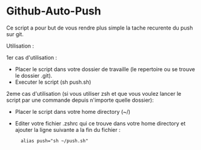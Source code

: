 # Github-Auto-Push

Ce script a pour but de vous rendre plus simple la tache recurente du push sur git.

Utilisation :

1er cas d'utilisation :

- Placer le script dans votre dossier de travaille (le repertoire ou se trouve le dossier .git).
- Executer le script (sh push.sh)

2eme cas d'utilisation (si vous utiliser zsh et que vous voulez lancer le script par une commande depuis n'importe quelle dossier):

- Placer le script dans votre home directory (~/)
- Editer votre fichier .zshrc qui ce trouve dans votre home directory et ajouter la ligne suivante a la fin du fichier :
 
        alias push="sh ~/push.sh"
